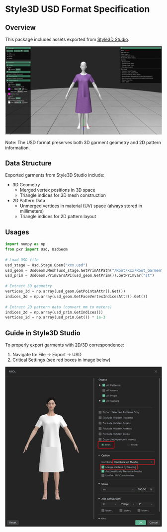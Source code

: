 # Style3D USD Format Specification

## Overview
This package includes assets exported from [Style3D Studio](https://style3d.com).

<p align="center">
  <img src="doc/style3d-newton.jpg"/>
</p>

Note: The USD format preserves both 3D garment geometry and 2D pattern information.

## Data Structure
Exported garments from Style3D Studio include:
- 3D Geometry
  - Merged vertex positions in 3D space
  - Triangle indices for 3D mesh construction
- 2D Pattern Data
  - Unmerged vertices in material (UV) space (always stored in millimeters)
  - Triangle indices for 2D pattern layout

## Usages
```python
import numpy as np
from pxr import Usd, UsdGeom

# Load USD file
usd_stage = Usd.Stage.Open("xxx.usd")
usd_geom = UsdGeom.Mesh(usd_stage.GetPrimAtPath("/Root/xxx/Root_Garment"))
usd_prim = UsdGeom.PrimvarsAPI(usd_geom.GetPrim()).GetPrimvar("st")

# Extract 3D geometry
vertices_3d = np.array(usd_geom.GetPointsAttr().Get())
indices_3d = np.array(usd_geom.GetFaceVertexIndicesAttr().Get())

# Extract 2D pattern data (convert mm to meters)
indices_2d = np.array(usd_prim.GetIndices())
vertices_2d = np.array(usd_prim.Get()) * 1e-3
```

## Guide in Style3D Studio
To properly export garments with 2D/3D correspondence:
1. Navigate to: File -> Export -> USD
2. ​​Critical Settings​​ (see red boxes in image below)
<p align="center">
  <img src="doc/export_usd.jpg"/>
</p>
